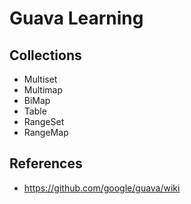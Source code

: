 # Guava Learning

## Collections
- Multiset
- Multimap
- BiMap
- Table
- RangeSet
- RangeMap

## References
- https://github.com/google/guava/wiki